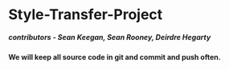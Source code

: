 # Style-Transfer-Project

##### contributors - Sean Keegan, Sean Rooney, Deirdre Hegarty

**We will keep all source code in git and commit and push often.**
